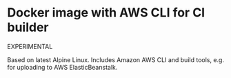 # Docker image with AWS CLI for CI builder


EXPERIMENTAL

Based on latest Alpine Linux. Includes Amazon AWS CLI and build tools, e.g. for uploading to AWS ElasticBeanstalk.
